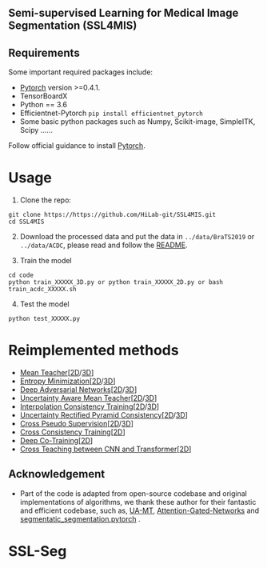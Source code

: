 ## Semi-supervised Learning for Medical Image Segmentation (**SSL4MIS**)

## Requirements
Some important required packages include:
* [Pytorch][torch_link] version >=0.4.1.
* TensorBoardX
* Python == 3.6 
* Efficientnet-Pytorch `pip install efficientnet_pytorch`
* Some basic python packages such as Numpy, Scikit-image, SimpleITK, Scipy ......

Follow official guidance to install [Pytorch][torch_link].

[torch_link]:https://pytorch.org/

# Usage

1. Clone the repo:
```
git clone https://https://github.com/HiLab-git/SSL4MIS.git 
cd SSL4MIS
```
2. Download the processed data and put the data in `../data/BraTS2019` or `../data/ACDC`, please read and follow the [README](https://github.com/Luoxd1996/SSL4MIS/tree/master/data/).

3. Train the model
```
cd code
python train_XXXXX_3D.py or python train_XXXXX_2D.py or bash train_acdc_XXXXX.sh
```

4. Test the model
```
python test_XXXXX.py
```
# Reimplemented methods
* [Mean Teacher](https://papers.nips.cc/paper/6719-mean-teachers-are-better-role-models-weight-averaged-consistency-targets-improve-semi-supervised-deep-learning-results.pdf)[[2D](https://github.com/HiLab-git/SSL4MIS/blob/master/code/train_mean_teacher_2D.py)/[3D](https://github.com/HiLab-git/SSL4MIS/blob/master/code/train_mean_teacher_3D.py)]
* [Entropy Minimization](https://openaccess.thecvf.com/content_CVPR_2019/papers/Vu_ADVENT_Adversarial_Entropy_Minimization_for_Domain_Adaptation_in_Semantic_Segmentation_CVPR_2019_paper.pdf)[[2D](https://github.com/HiLab-git/SSL4MIS/blob/master/code/train_entropy_minimization_2D.py)/[3D](https://github.com/HiLab-git/SSL4MIS/blob/master/code/train_entropy_minimization_3D.py)]
* [Deep Adversarial Networks](https://link.springer.com/chapter/10.1007/978-3-319-66179-7_47)[[2D](https://github.com/HiLab-git/SSL4MIS/blob/master/code/train_adversarial_network_2D.py)/[3D](https://github.com/HiLab-git/SSL4MIS/blob/master/code/train_adversarial_network_3D.py)]
* [Uncertainty Aware Mean Teacher](https://arxiv.org/pdf/1907.07034.pdf)[[2D](https://github.com/HiLab-git/SSL4MIS/blob/master/code/train_uncertainty_aware_mean_teacher_2D.py)/[3D](https://github.com/HiLab-git/SSL4MIS/blob/master/code/train_uncertainty_aware_mean_teacher_3D.py)]
* [Interpolation Consistency Training](https://arxiv.org/pdf/1903.03825.pdf)[[2D](https://github.com/HiLab-git/SSL4MIS/blob/master/code/train_interpolation_consistency_training_2D.py)/[3D](https://github.com/HiLab-git/SSL4MIS/blob/master/code/train_interpolation_consistency_training_3D.py)]
* [Uncertainty Rectified Pyramid Consistency](https://arxiv.org/pdf/2012.07042.pdf)[[2D](https://github.com/HiLab-git/SSL4MIS/blob/master/code/train_uncertainty_rectified_pyramid_consistency_2D.py)/[3D](https://github.com/HiLab-git/SSL4MIS/blob/master/code/train_uncertainty_rectified_pyramid_consistency_3D.py)]
* [Cross Pseudo Supervision](https://arxiv.org/abs/2106.01226)[[2D](https://github.com/HiLab-git/SSL4MIS/blob/master/code/train_cross_pseudo_supervision_2D.py)/[3D](https://github.com/HiLab-git/SSL4MIS/blob/master/code/train_cross_pseudo_supervision_3D.py)]
* [Cross Consistency Training](https://openaccess.thecvf.com/content_CVPR_2020/papers/Ouali_Semi-Supervised_Semantic_Segmentation_With_Cross-Consistency_Training_CVPR_2020_paper.pdf)[[2D](https://github.com/HiLab-git/SSL4MIS/blob/master/code/train_cross_consistency_training_2D.py)]
* [Deep Co-Training](https://openaccess.thecvf.com/content_ECCV_2018/papers/Siyuan_Qiao_Deep_Co-Training_for_ECCV_2018_paper.pdf)[[2D](https://github.com/HiLab-git/SSL4MIS/blob/master/code/train_deep_co_training_2D.py)]
* [Cross Teaching between CNN and Transformer](https://arxiv.org/pdf/2112.04894.pdf)[[2D](https://github.com/HiLab-git/SSL4MIS/blob/master/code/train_cross_teaching_between_cnn_transformer_2D.py)]
## Acknowledgement
* Part of the code is adapted from open-source codebase and original implementations of algorithms, we thank these author for their fantastic and efficient codebase, such as, [UA-MT](https://github.com/yulequan/UA-MT), [Attention-Gated-Networks](https://github.com/ozan-oktay/Attention-Gated-Networks) and [segmentatic_segmentation.pytorch](https://github.com/qubvel/segmentation_models.pytorch) . 
# SSL-Seg

